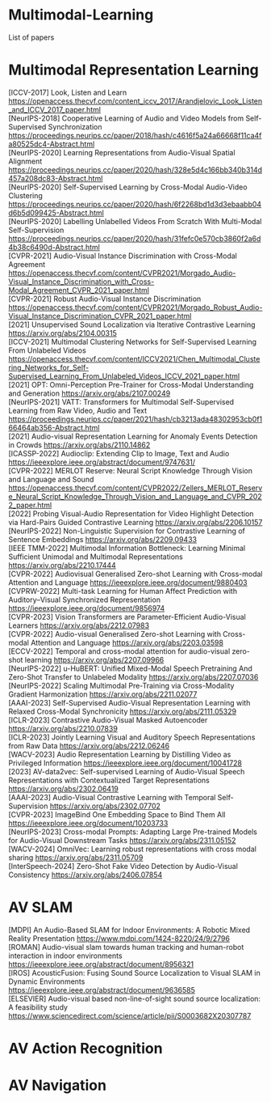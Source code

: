 # Multimodal-Learning
List of papers 

Multimodal Representation Learning
==================================
[ICCV-2017] Look, Listen and Learn https://openaccess.thecvf.com/content_iccv_2017/Arandjelovic_Look_Listen_and_ICCV_2017_paper.html <br/>
[NeurIPS-2018] Cooperative Learning of Audio and Video Models from Self-Supervised Synchronization https://proceedings.neurips.cc/paper/2018/hash/c4616f5a24a66668f11ca4fa80525dc4-Abstract.html <br/>
[NeurIPS-2020] Learning Representations from Audio-Visual Spatial Alignment https://proceedings.neurips.cc/paper/2020/hash/328e5d4c166bb340b314d457a208dc83-Abstract.html <br/>
[NeurIPS-2020] Self-Supervised Learning by Cross-Modal Audio-Video Clustering https://proceedings.neurips.cc/paper/2020/hash/6f2268bd1d3d3ebaabb04d6b5d099425-Abstract.html <br/>
[NeurIPS-2020] Labelling Unlabelled Videos From Scratch With Multi-Modal Self-Supervision https://proceedings.neurips.cc/paper/2020/hash/31fefc0e570cb3860f2a6d4b38c6490d-Abstract.html <br/>
[CVPR-2021] Audio-Visual Instance Discrimination with Cross-Modal Agreement https://openaccess.thecvf.com/content/CVPR2021/Morgado_Audio-Visual_Instance_Discrimination_with_Cross-Modal_Agreement_CVPR_2021_paper.html <br/>
[CVPR-2021] Robust Audio-Visual Instance Discrimination https://openaccess.thecvf.com/content/CVPR2021/Morgado_Robust_Audio-Visual_Instance_Discrimination_CVPR_2021_paper.html <br/>
[2021] Unsupervised Sound Localization via Iterative Contrastive Learning https://arxiv.org/abs/2104.00315<br/>
[ICCV-2021] Multimodal Clustering Networks for Self-Supervised Learning From Unlabeled Videos https://openaccess.thecvf.com/content/ICCV2021/Chen_Multimodal_Clustering_Networks_for_Self-Supervised_Learning_From_Unlabeled_Videos_ICCV_2021_paper.html <br/>
[2021] OPT: Omni-Perception Pre-Trainer for Cross-Modal Understanding and Generation https://arxiv.org/abs/2107.00249<br/>
[NeurIPS-2021] VATT: Transformers for Multimodal Self-Supervised Learning from Raw Video, Audio and Text https://proceedings.neurips.cc/paper/2021/hash/cb3213ada48302953cb0f166464ab356-Abstract.html <br/>
[2021] Audio-visual Representation Learning for Anomaly Events Detection in Crowds https://arxiv.org/abs/2110.14862<br/>
[ICASSP-2022] Audioclip: Extending Clip to Image, Text and Audio https://ieeexplore.ieee.org/abstract/document/9747631/<br/>
[CVPR-2022] MERLOT Reserve: Neural Script Knowledge Through Vision and Language and Sound https://openaccess.thecvf.com/content/CVPR2022/Zellers_MERLOT_Reserve_Neural_Script_Knowledge_Through_Vision_and_Language_and_CVPR_2022_paper.html <br/>
[2022] Probing Visual-Audio Representation for Video Highlight Detection via Hard-Pairs Guided Contrastive Learning https://arxiv.org/abs/2206.10157<br/>
[NeurIPS-2022] Non-Linguistic Supervision for Contrastive Learning of Sentence Embeddings https://arxiv.org/abs/2209.09433<br/>
[IEEE TMM-2022] Multimodal Information Bottleneck: Learning Minimal Sufficient Unimodal and Multimodal Representations https://arxiv.org/abs/2210.17444<br/>
[CVPR-2022] Audiovisual Generalised Zero-shot Learning with Cross-modal Attention and Language https://ieeexplore.ieee.org/document/9880403<br/>
[CVPRW-2022] Multi-task Learning for Human Affect Prediction with Auditory–Visual Synchronized Representation https://ieeexplore.ieee.org/document/9856974<br/>
[CVPR-2023] Vision Transformers are Parameter-Efficient Audio-Visual Learners https://arxiv.org/abs/2212.07983<br/>
[CVPR-2022] Audio-visual Generalised Zero-shot Learning with Cross-modal Attention and Language https://arxiv.org/abs/2203.03598<br/>
[ECCV-2022] Temporal and cross-modal attention for audio-visual zero-shot learning https://arxiv.org/abs/2207.09966<br/>
[NeurIPS-2022] u-HuBERT: Unified Mixed-Modal Speech Pretraining And Zero-Shot Transfer to Unlabeled Modality https://arxiv.org/abs/2207.07036<br/>
[NeurIPS-2022] Scaling Multimodal Pre-Training via Cross-Modality Gradient Harmonization https://arxiv.org/abs/2211.02077<br/>
[AAAI-2023] Self-Supervised Audio-Visual Representation Learning with Relaxed Cross-Modal Synchronicity https://arxiv.org/abs/2111.05329<br/>
[ICLR-2023] Contrastive Audio-Visual Masked Autoencoder https://arxiv.org/abs/2210.07839<br/>
[ICLR-2023] Jointly Learning Visual and Auditory Speech Representations from Raw Data https://arxiv.org/abs/2212.06246<br/>
[WACV-2023] Audio Representation Learning by Distilling Video as Privileged Information https://ieeexplore.ieee.org/document/10041728<br/>
[2023] AV-data2vec: Self-supervised Learning of Audio-Visual Speech Representations with Contextualized Target Representations https://arxiv.org/abs/2302.06419<br/>
[AAAI-2023] Audio-Visual Contrastive Learning with Temporal Self-Supervision https://arxiv.org/abs/2302.07702<br/>
[CVPR-2023] ImageBind One Embedding Space to Bind Them All https://ieeexplore.ieee.org/document/10203733<br/>
[NeurIPS-2023] Cross-modal Prompts: Adapting Large Pre-trained Models for Audio-Visual Downstream Tasks https://arxiv.org/abs/2311.05152<br/>
[WACV-2024] OmniVec: Learning robust representations with cross modal sharing https://arxiv.org/abs/2311.05709<br/>
[InterSpeech-2024] Zero-Shot Fake Video Detection by Audio-Visual Consistency https://arxiv.org/abs/2406.07854<br/>

AV SLAM
=========
[MDPI] An Audio-Based SLAM for Indoor Environments: A Robotic Mixed Reality Presentation https://www.mdpi.com/1424-8220/24/9/2796<br/>
[ROMAN] Audio-visual slam towards human tracking and human-robot interaction in indoor environments https://ieeexplore.ieee.org/abstract/document/8956321<br/>
[IROS] AcousticFusion: Fusing Sound Source Localization to Visual SLAM in Dynamic Environments  https://ieeexplore.ieee.org/abstract/document/9636585<br/>
[ELSEVIER] Audio-visual based non-line-of-sight sound source localization: A feasibility study https://www.sciencedirect.com/science/article/pii/S0003682X20307787<br/>

AV Action Recognition
======================

AV Navigation
=============
